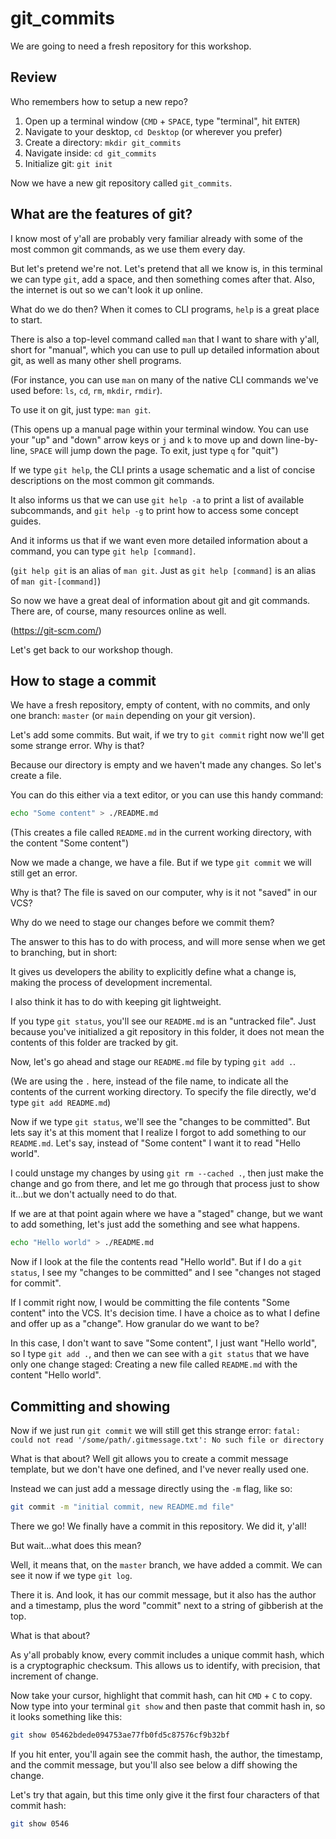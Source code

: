 # git_commits

We are going to need a fresh repository for this workshop.

## Review

Who remembers how to setup a new repo?

1. Open up a terminal window (`CMD` + `SPACE`, type "terminal", hit `ENTER`)
2. Navigate to your desktop, `cd Desktop` (or wherever you prefer)
3. Create a directory: `mkdir git_commits`
4. Navigate inside: `cd git_commits`
5. Initialize git: `git init`

Now we have a new git repository called `git_commits`.

## What are the features of git?

I know most of y'all are probably very familiar already with some of the most common git commands, as we use them every day.

But let's pretend we're not. Let's pretend that all we know is, in this terminal we can type `git`, add a space, and then something comes after that. Also, the internet is out so we can't look it up online.

What do we do then? When it comes to CLI programs, `help` is a great place to start.

There is also a top-level command called `man` that I want to share with y'all, short for "manual", which you can use to pull up detailed information about git, as well as many other shell programs.

(For instance, you can use `man` on many of the native CLI commands we've used before: `ls`, `cd`, `rm`, `mkdir`, `rmdir`).

To use it on git, just type: `man git`.

(This opens up a manual page within your terminal window. You can use your "up" and "down" arrow keys or `j` and `k` to move up and down line-by-line, `SPACE` will jump down the page. To exit, just type `q` for "quit")

If we type `git help`, the CLI prints a usage schematic and a list of concise descriptions on the most common git commands.

It also informs us that we can use `git help -a` to print a list of available subcommands, and `git help -g` to print how to access some concept guides.

And it informs us that if we want even more detailed information about a command, you can type `git help [command]`.

(`git help git` is an alias of `man git`. Just as `git help [command]` is an alias of `man git-[command]`)

So now we have a great deal of information about git and git commands. There are, of course, many resources online as well.

(https://git-scm.com/)

Let's get back to our workshop though.

## How to stage a commit

We have a fresh repository, empty of content, with no commits, and only one branch: `master` (or `main` depending on your git version).

Let's add some commits. But wait, if we try to `git commit` right now we'll get some strange error. Why is that?

Because our directory is empty and we haven't made any changes. So let's create a file.

You can do this either via a text editor, or you can use this handy command:

```sh
echo "Some content" > ./README.md
```

(This creates a file called `README.md` in the current working directory, with the content "Some content")

Now we made a change, we have a file. But if we type `git commit` we will still get an error.

Why is that? The file is saved on our computer, why is it not "saved" in our VCS?

Why do we need to stage our changes before we commit them?

The answer to this has to do with process, and will more sense when we get to branching, but in short:

It gives us developers the ability to explicitly define what a change is, making the process of development incremental.

I also think it has to do with keeping git lightweight.

If you type `git status`, you'll see our `README.md` is an "untracked file". Just because you've initialized a git repository in this folder, it does not mean the contents of this folder are tracked by git.

Now, let's go ahead and stage our `README.md` file by typing `git add .`.

(We are using the `.` here, instead of the file name, to indicate all the contents of the current working directory. To specify the file directly, we'd type `git add README.md`)

Now if we type `git status`, we'll see the "changes to be committed". But lets say it's at this moment that I realize I forgot to add something to our `README.md`. Let's say, instead of "Some content" I want it to read "Hello world".

I could unstage my changes by using `git rm --cached .`, then just make the change and go from there, and let me go through that process just to show it...but we don't actually need to do that.

If we are at that point again where we have a "staged" change, but we want to add something, let's just add the something and see what happens.

```sh
echo "Hello world" > ./README.md
```

Now if I look at the file the contents read "Hello world". But if I do a `git status`, I see my "changes to be committed" and I see "changes not staged for commit".

If I commit right now, I would be committing the file contents "Some content" into the VCS. It's decision time. I have a choice as to what I define and offer up as a "change". How granular do we want to be?

In this case, I don't want to save "Some content", I just want "Hello world", so I type `git add .`, and then we can see with a `git status` that we have only one change staged: Creating a new file called `README.md` with the content "Hello world".

## Committing and showing

Now if we just run `git commit` we will still get this strange error: `fatal: could not read '/some/path/.gitmessage.txt': No such file or directory`

What is that about? Well git allows you to create a commit message template, but we don't have one defined, and I've never really used one.

Instead we can just add a message directly using the `-m` flag, like so: 

```sh
git commit -m "initial commit, new README.md file"
```

There we go! We finally have a commit in this repository. We did it, y'all!

But wait...what does this mean?

Well, it means that, on the `master` branch, we have added a commit. We can see it now if we type `git log`.

There it is. And look, it has our commit message, but it also has the author and a timestamp, plus the word "commit" next to a string of gibberish at the top.

What is that about?

As y'all probably know, every commit includes a unique commit hash, which is a cryptographic checksum. This allows us to identify, with precision, that increment of change.

Now take your cursor, highlight that commit hash, can hit `CMD` + `C` to copy. Now type into your terminal `git show` and then paste that commit hash in, so it looks something like this:

```sh
git show 05462bdede094753ae77fb0fd5c87576cf9b32bf
```

If you hit enter, you'll again see the commit hash, the author, the timestamp, and the commit message, but you'll also see below a diff showing the change.

Let's try that again, but this time only give it the first four characters of that commit hash:

```sh
git show 0546
```











